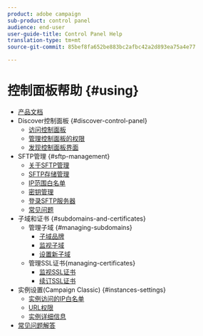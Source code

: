 ```yaml
---
product: adobe campaign
sub-product: control panel
audience: end-user
user-guide-title: Control Panel Help
translation-type: tm+mt
source-git-commit: 85bef8fa652be883bc2afbc42a2d893ea75a4e77

---
```



# 控制面板帮助 {#using}

+ [产品文档](control-panel-home.md)
+ Discover控制面板 {#discover-control-panel}
   + [访问控制面板](discover/using/accessing-control-panel.md)
   + [管理控制面板的权限](discover/using/managing-permissions.md)
   + [发现控制面板界面](discover/using/discovering-the-interface.md)
+ SFTP管理 {#sftp-management}
   + [关于SFTP管理](sftp/using/about-sftp-management.md)
   + [SFTP存储管理](sftp/using/sftp-storage-management.md)
   + [IP范围白名单](sftp/using/ip-range-whitelisting.md)
   + [密钥管理](sftp/using/key-management.md)
   + [登录SFTP服务器](sftp/using/logging-into-sftp-server.md)
   + [常见问题](sftp/using/common-questions.md)
+ 子域和证书 {#subdomains-and-certificates}
   + 管理子域 {#managing-subdomains}
      + [子域品牌](subdomains-certificates/using/subdomains-branding.md)
      + [监视子域](subdomains-certificates/using/monitoring-subdomains.md)
      + [设置新子域](subdomains-certificates/using/setting-up-new-subdomain.md)
   + 管理SSL证书{managing-certificates}
      + [监视SSL证书](subdomains-certificates/using/monitoring-ssl-certificates.md)
      + [续订SSL证书](subdomains-certificates/using/renewing-subdomain-certificate.md)
+ 实例设置(Campaign Classic) {#instances-settings}
   + [实例访问的IP白名单](instances-settings/using/ip-whitelisting-instance-access.md)
   + [URL权限](instances-settings/using/url-permissions.md)
   + [实例详细信息](instances-settings/using/instance-details.md)
+ [常见问题解答](faq.md)
